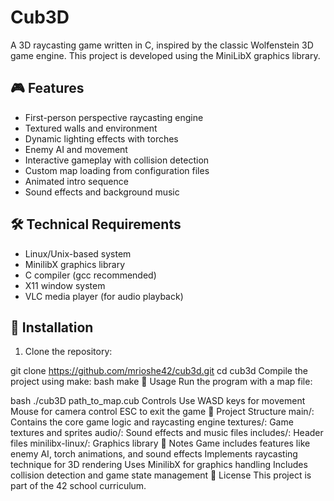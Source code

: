 # Cub3D

A 3D raycasting game written in C, inspired by the classic Wolfenstein 3D game engine. This project is developed using the MiniLibX graphics library.

## 🎮 Features

- First-person perspective raycasting engine
- Textured walls and environment
- Dynamic lighting effects with torches
- Enemy AI and movement
- Interactive gameplay with collision detection
- Custom map loading from configuration files
- Animated intro sequence
- Sound effects and background music

## 🛠️ Technical Requirements

- Linux/Unix-based system
- MinilibX graphics library
- C compiler (gcc recommended)
- X11 window system
- VLC media player (for audio playback)

## 🚀 Installation

1. Clone the repository:

git clone https://github.com/mrioshe42/cub3d.git
cd cub3d
Compile the project using make:
bash
make
🎯 Usage
Run the program with a map file:

bash
./cub3D path_to_map.cub
Controls
Use WASD keys for movement
Mouse for camera control
ESC to exit the game
🎨 Project Structure
main/: Contains the core game logic and raycasting engine
textures/: Game textures and sprites
audio/: Sound effects and music files
includes/: Header files
minilibx-linux/: Graphics library
📝 Notes
Game includes features like enemy AI, torch animations, and sound effects
Implements raycasting technique for 3D rendering
Uses MinilibX for graphics handling
Includes collision detection and game state management
🔑 License
This project is part of the 42 school curriculum.
